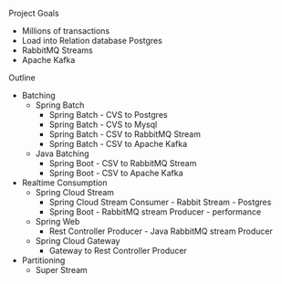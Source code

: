 

Project Goals

- Millions of transactions
- Load into Relation database Postgres
- RabbitMQ Streams
- Apache Kafka

Outline 

- Batching
  - Spring Batch
    - Spring Batch - CVS to Postgres
    - Spring Batch - CVS to Mysql
    - Spring Batch - CSV to RabbitMQ Stream
    - Spring Batch - CSV to Apache Kafka
  - Java Batching 
    - Spring Boot - CSV to RabbitMQ Stream
    - Spring Boot - CSV to Apache Kafka
- Realtime Consumption
  - Spring Cloud Stream
    - Spring Cloud Stream Consumer - Rabbit Stream - Postgres
    - Spring Boot - RabbitMQ stream Producer - performance
  - Spring Web
    - Rest Controller Producer - Java RabbitMQ stream Producer
  - Spring Cloud Gateway
    - Gateway to Rest Controller Producer
- Partitioning
  - Super Stream
